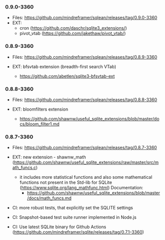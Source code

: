 ### 0.9.0-3360

- Files: https://github.com/mindreframer/sqlean/releases/tag/0.9.0-3360
- EXT:
  - cron (https://github.com/daschr/sqlite3_extensions/)
  - pivot_vtab (https://github.com/jakethaw/pivot_vtab/)

### 0.8.9-3360

- Files: https://github.com/mindreframer/sqlean/releases/tag/0.8.9-3360

- EXT: bfsvtab extension (breadth-first search VTab)
  - https://github.com/abetlen/sqlite3-bfsvtab-ext

### 0.8.8-3360

- Files: https://github.com/mindreframer/sqlean/releases/tag/0.8.8-3360

- EXT: bloomfilters extension
  - https://github.com/shawnw/useful_sqlite_extensions/blob/master/docs/bloom_filter1.md

### 0.8.7-3360

- Files: https://github.com/mindreframer/sqlean/releases/tag/0.8.7-3360
- EXT: new extension - shawnw_math (https://github.com/shawnw/useful_sqlite_extensions/raw/master/src/math_funcs.c)

  - it includes more statistical functions and also some mathematical functions not present in the Std-lib for SQLite (https://www.sqlite.org/lang_mathfunc.html)
    Documentation:
    - https://github.com/shawnw/useful_sqlite_extensions/blob/master/docs/math_funcs.md

- CI: more robust tests, that explicitly set the SQLITE settings
- CI: Snapshot-based test suite runner implemented in Node.js
- CI: Use latest SQLite binary for Github Actions (https://github.com/mindreframer/sqlite/releases/tag/0.7.1-3360)
